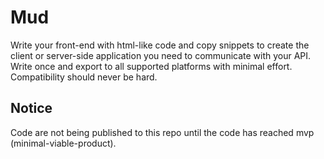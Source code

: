 # Mud

Write your front-end with html-like code and copy snippets to create the client or server-side application you need to communicate with your API. Write once and export to all supported platforms with minimal effort. Compatibility should never be hard.

## Notice

Code are not being published to this repo until the code has reached mvp (minimal-viable-product).
